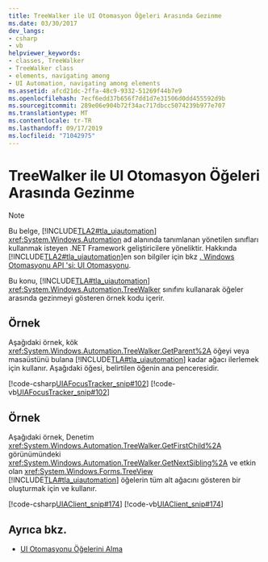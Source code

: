 ```yaml
---
title: TreeWalker ile UI Otomasyon Öğeleri Arasında Gezinme
ms.date: 03/30/2017
dev_langs:
- csharp
- vb
helpviewer_keywords:
- classes, TreeWalker
- TreeWalker class
- elements, navigating among
- UI Automation, navigating among elements
ms.assetid: afcd21dc-2ffa-48c9-9332-51269f44b7e9
ms.openlocfilehash: 7ecf6edd37b656f7dd1d7e31506d0dd455592d9b
ms.sourcegitcommit: 289e06e904b72f34ac717dbcc5074239b977e707
ms.translationtype: MT
ms.contentlocale: tr-TR
ms.lasthandoff: 09/17/2019
ms.locfileid: "71042975"
---
```

# <a name="navigate-among-ui-automation-elements-with-treewalker"></a>TreeWalker ile UI Otomasyon Öğeleri Arasında Gezinme
> [!NOTE]
> Bu belge, [!INCLUDE[TLA2#tla_uiautomation](../../../includes/tla2sharptla-uiautomation-md.md)] <xref:System.Windows.Automation> ad alanında tanımlanan yönetilen sınıfları kullanmak isteyen .NET Framework geliştiricilere yöneliktir. Hakkında [!INCLUDE[TLA2#tla_uiautomation](../../../includes/tla2sharptla-uiautomation-md.md)]en son bilgiler için bkz [. Windows Otomasyonu API 'si: UI Otomasyonu](https://go.microsoft.com/fwlink/?LinkID=156746).  
  
 Bu konu, [!INCLUDE[TLA#tla_uiautomation](../../../includes/tlasharptla-uiautomation-md.md)] <xref:System.Windows.Automation.TreeWalker> sınıfını kullanarak öğeler arasında gezinmeyi gösteren örnek kodu içerir.  
  
## <a name="example"></a>Örnek  
 Aşağıdaki örnek, kök <xref:System.Windows.Automation.TreeWalker.GetParent%2A> öğeyi veya masaüstünü bulana [!INCLUDE[TLA#tla_uiautomation](../../../includes/tlasharptla-uiautomation-md.md)] kadar ağacı ilerlemek için kullanır. Aşağıdaki öğesi, belirtilen öğenin ana penceresidir.  
  
 [!code-csharp[UIAFocusTracker_snip#102](../../../samples/snippets/csharp/VS_Snippets_Wpf/UIAFocusTracker_snip/CSharp/FocusTracker.cs#102)]
 [!code-vb[UIAFocusTracker_snip#102](../../../samples/snippets/visualbasic/VS_Snippets_Wpf/UIAFocusTracker_snip/VisualBasic/FocusTracker.vb#102)]  
  
## <a name="example"></a>Örnek  
 Aşağıdaki örnek, Denetim <xref:System.Windows.Automation.TreeWalker.GetFirstChild%2A> görünümündeki <xref:System.Windows.Automation.TreeWalker.GetNextSibling%2A> ve etkin olan <xref:System.Windows.Forms.TreeView> [!INCLUDE[TLA#tla_uiautomation](../../../includes/tlasharptla-uiautomation-md.md)] öğelerin tüm alt ağacını gösteren bir oluşturmak için ve kullanır.  
  
 [!code-csharp[UIAClient_snip#174](../../../samples/snippets/csharp/VS_Snippets_Wpf/UIAClient_snip/CSharp/ClientForm.cs#174)]
 [!code-vb[UIAClient_snip#174](../../../samples/snippets/visualbasic/VS_Snippets_Wpf/UIAClient_snip/VisualBasic/ClientForm.vb#174)]  
  
## <a name="see-also"></a>Ayrıca bkz.

- [UI Otomasyonu Öğelerini Alma](obtaining-ui-automation-elements.md)
